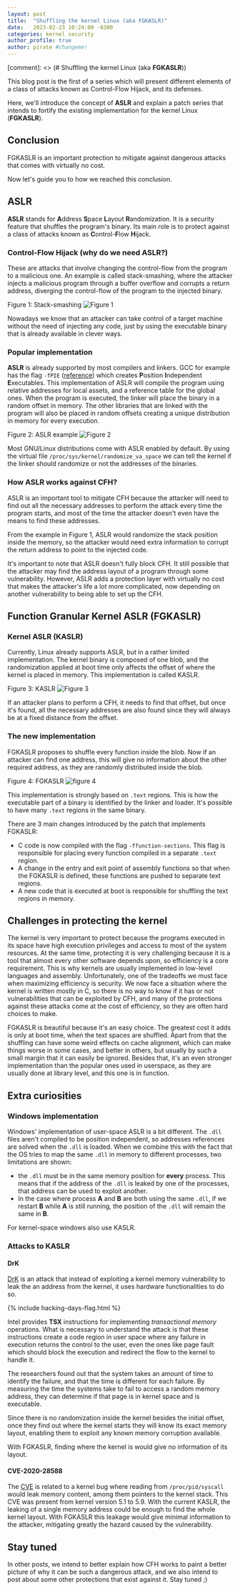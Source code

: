 ```yaml
---
layout: post
title:  "Shuffling the kernel Linux (aka FGKASLR)"
date:   2023-02-23 10:24:00 -0300
categories: kernel security
author_profile: true
author: pirate #changeme!
---
```


[comment]: <> (# Shuffling the kernel Linux (aka **FGKASLR**))

This blog post is the first of a series which will present different elements
of a class of attacks known as Control-Flow Hijack, and its defenses.

Here, we'll introduce the concept of **ASLR** and explain a patch
series that intends to fortify the existing implementation for the kernel
Linux (**FGKASLR**).

## Conclusion

FGKASLR is an important protection to mitigate against dangerous attacks that
comes with virtually no cost.

Now let's guide you to how we reached this conclusion.

## ASLR

**ASLR** stands for **A**ddress **S**pace **L**ayout **R**andomization. It is
a security feature that shuffles the program's binary. Its main role is to
protect against a class of attacks known as **C**ontrol-**F**low **H**ijack.

### Control-Flow Hijack (why do we need ASLR?)

These are attacks that involve changing the control-flow from the program
to a malicious one. An example is called stack-smashing, where the attacker
injects a malicious program through a buffer overflow and corrupts a return
address, diverging the control-flow of the program to the injected binary.

Figure 1: Stack-smashing
![Figure 1](/assets/sec-eng/img/stack_smashing.png "Figure 1: Stack-smashing")

Nowadays we know that an attacker can take control of a target machine
without the need of injecting any code, just by using the executable
binary that is already available in clever ways.

### Popular implementation

**ASLR** is already supported by most compilers and linkers. GCC for example
has the flag `-fPIE`
([reference](https://gcc.gnu.org/onlinedocs/gcc/Code-Gen-Options.html))
which creates **P**osition **I**ndependent
**E**xecutables. This implementation of ASLR will compile the program using
relative addresses for local assets, and a reference table for the global
ones. When the program is executed, the linker will place the binary in a
random offset in memory. The other libraries that are linked with the program
will also be placed in random offsets creating a unique distribution in memory
for every execution.

Figure 2: ASLR example
![Figure 2](/assets/sec-eng/img/aslr_orig.png "Figure 2: ASLR example")

Most GNU/Linux distributions come with ASLR enabled by default. By using the
virtual file `/proc/sys/kernel/randomize_va_space` we can tell the kernel if
the linker should randomize or not the addresses of the binaries.

### How ASLR works against CFH?

ASLR is an important tool to mitigate CFH because the attacker will need
to find out all the necessary addresses to perform the attack every time
the program starts, and most of the time the attacker doesn't even have
the means to find these addresses.

From the example in Figure 1, ASLR would randomize the stack position
inside the memory, so the attacker would need extra information to corrupt
the return address to point to the injected code.

It's important to note that ASLR doesn't fully block CFH. It still possible
that the attacker may find the address layout of a program through some
vulnerability. However, ASLR adds a protection layer with virtually no cost
that makes the attacker's life a lot more complicated, now depending on
another vulnerability to being able to set up the CFH.

## **F**unction **G**ranular **K**ernel **ASLR** (FGKASLR)

### **K**ernel ASLR (KASLR)

Currently, Linux already supports ASLR, but in a rather limited
implementation. The kernel binary is composed of one blob, and the
randomization applied at boot time only affects the offset of where the
kernel is placed in memory. This implementation is called KASLR.

Figure 3: KASLR
![Figure 3](/assets/sec-eng/img/kaslr.png "Figure 3: KASLR")

If an attacker plans to perform a CFH, it needs to find that offset, but once
it's found, all the necessary addresses are also found since they will always
be at a fixed distance from the offset.

### The new implementation

FGKASLR proposes to shuffle every function inside the blob. Now if an attacker
can find one address, this will give no information about the other
required address, as they are randomly distributed inside the blob.

Figure 4: FGKASLR
![figure 4](/assets/sec-eng/img/fgkaslr.png "Figure 4: FGKASLR")

This implementation is strongly based on `.text` regions. This is how the
executable part of a binary is identified by the linker and loader.
It's possible to have many `.text` regions in the same binary.

There are 3 main changes introduced by the patch that implements FGKASLR:

* C code is now compiled with the flag `-ffunction-sections`. This flag is
responsible for placing every function compiled in a separate `.text` region.
* A change in the entry and exit point of assembly functions so that when
the FGKASLR is defined, these functions are pushed to separate text regions.
* A new code that is executed at boot is responsible for shuffling the text
regions in memory.

## Challenges in protecting the kernel

The kernel is very important to protect because the programs executed in
its space have high execution privileges and access to most of the system
resources. At the same time, protecting it is very challenging because it
is a tool that almost every other software depends upon, so
efficiency is a core requirement. This is why kernels are usually
implemented in low-level languages and assembly. Unfortunately, one of the
tradeoffs we must face when maximizing efficiency is security. We now face a
situation where the kernel is written mostly in C, so there is no way to know
if it has or not vulnerabilities that can be exploited by CFH, and many of the
protections against these attacks come at the cost of efficiency, so they are
often hard choices to make.

FGKASLR is beautiful because it's an easy choice. The greatest cost it adds
is only at boot time, when the text spaces are shuffled. Apart from that
the shuffling can have some weird effects on cache alignment, which can make
things worse in some cases, and better in others, but usually by such a small
margin that it can easily be ignored.
Besides that, it's an even stronger implementation than the popular ones used
in userspace, as they are usually done at library level, and this one is in
function.

## Extra curiosities

### Windows implementation

Windows' implementation of user-space ASLR is a bit different. The `.dll` files
aren't compiled to be position independent, so addresses references are solved
when the `.dll` is loaded. When we combine this with the fact that the OS
tries to map the same `.dll` in memory to different processes, two limitations
are shown:

* the `.dll` must be in the same memory position for **every**
process. This means that if the address of the `.dll` is leaked by one of the
processes, that address can be used to exploit another.
* In the case where process **A** and **B** are both using the same `.dll`,
if we restart **B** while **A** is still running, the position of the `.dll`
will remain the same in **B**.

For kernel-space windows also use KASLR.

### Attacks to KASLR

#### DrK
[DrK](https://www.blackhat.com/docs/us-16/materials/us-16-Jang-Breaking-Kernel-Address-Space-Layout-Randomization-KASLR-With-Intel-TSX-wp.pdf)
is an attack that instead of exploiting a kernel memory vulnerability to leak
the an address from the kernel, it uses hardware functionalities to do so.

{% include hacking-days-flag.html %}

Intel provides **TSX** instructions for implementing _transactional memory_
operations. What is necessary to understand the attack is that these
instructions create a code region in user space where any failure in execution
returns the control to the user, even the ones like page fault which should
block the execution and redirect the flow to the kernel to handle it.

The researchers found out that the system takes an amount of time to identify
the failure, and that the time is different for each failure.
By measuring the time the systems take to fail to access a random memory
address, they can determine if that page is in kernel space and is executable.

Since there is no randomization inside the kernel besides the initial offset,
once they find out where the kernel starts they will know its exact memory
layout, enabling them to exploit any known memory corruption available.

With FGKASLR, finding where the kernel is would give no information of its
layout.

#### CVE-2020-28588
The [CVE](https://cve.mitre.org/cgi-bin/cvename.cgi?name=CVE-2020-28588) is
related to a kernel bug where reading from `/proc/pid/syscall` would leak
memory content, among them pointers to the kernel stack. This CVE was
present from kernel version 5.1 to 5.9. With the current KASLR, the
leaking of a single memory address could be enough to find the whole
kernel layout. With FGKASLR this leakage would give minimal information
to the attacker, mitigating greatly the hazard caused by the vulnerability.

## Stay tuned

In other posts, we intend to better explain how CFH works to paint a better
picture of why it can be such a dangerous attack, and we also intend to
post about some other protections that exist against it.
Stay tuned ;)
